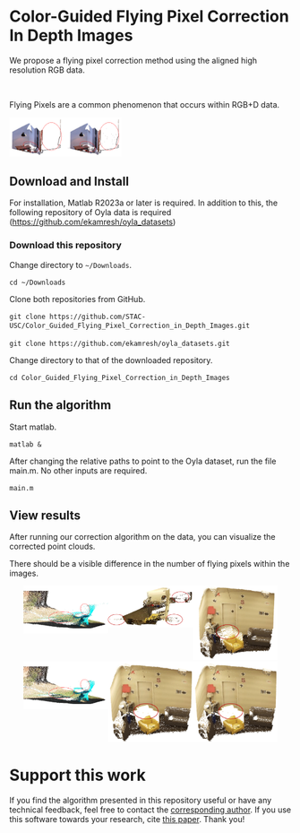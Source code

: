 # Color-Guided Flying Pixel Correction In Depth Images

We propose a flying pixel correction method using the aligned high resolution RGB data.

<img src="figures/fps-exmaple.png" alt="" width="200">

Flying Pixels are a common phenomenon that occurs within RGB+D data. 

<img src="figures/gt_with_fps.png" alt="" width="200">

## Download and Install

For installation, Matlab R2023a or later is required. In addition to this, the following repository of Oyla data is required (https://github.com/ekamresh/oyla_datasets)

### Download this repository

Change directory to `~/Downloads`.
```
cd ~/Downloads
```

Clone both repositories from GitHub.
```
git clone https://github.com/STAC-USC/Color_Guided_Flying_Pixel_Correction_in_Depth_Images.git

git clone https://github.com/ekamresh/oyla_datasets.git
```

Change directory to that of the downloaded repository.
```
cd Color_Guided_Flying_Pixel_Correction_in_Depth_Images
```

## Run the algorithm

Start matlab.
```
matlab &
```

After changing the relative paths to point to the Oyla dataset, run the file main.m. No other inputs are required. 

```
main.m
```

## View results
After running our correction algorithm on the data, you can visualize the corrected point clouds. 

There should be a visible difference in the number of flying pixels within the images.

<div style="display: flex; flex-wrap: wrap; justify-content: center;">

  <div style="flex: 1 0 30%; max-width: 30%; text-align: center;">
    <img src="figures/chair_before.png" alt="Image 1" style="width: 100%; height: auto;" />
  </div>
  <div style="flex: 1 0 30%; max-width: 30%; text-align: center;">
    <img src="figures/office_before.png" alt="Image 2" style="width: 100%; height: auto;" />
  </div>
  <div style="flex: 1 0 30%; max-width: 30%; text-align: center;">
    <img src="figures/room_before.png" alt="Image 3" style="width: 100%; height: auto;" />
  </div>
  <div style="flex: 1 0 30%; max-width: 30%; text-align: center;">
    <img src="figures/chair_after.png" alt="Image 4" style="width: 100%; height: auto;" />
  </div>
  <div style="flex: 1 0 30%; max-width: 30%; text-align: center;">
    <img src="figures/room_after.png" alt="Image 5" style="width: 100%; height: auto;" />
  </div>
  <div style="flex: 1 0 30%; max-width: 30%; text-align: center;">
    <img src="figures/room_after.png" alt="Image 6" style="width: 100%; height: auto;" />
  </div>

</div>


# Support this work

If you find the algorithm presented in this repository useful or have any technical feedback, feel free to contact the [corresponding author](evasudev@usc.edu). If you use this software towards your research, cite [this paper](https://arxiv.org/abs/2410.08084). Thank you!

